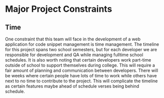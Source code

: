 # Major Project Constraints


## Time
One constraint that this team will face in the development of a web application for code snippet management is time management. The timeline for this project spans two school semesters, but for each developer we are responsible for development and QA while managing fulltime school schedules. It is also worth noting that certain developers work part-time outside of school to support themselves during college. This will require a fair amount of planning and communication between developers. There will be weeks where certain people have lots of time to work while others have next to no time to contribute to the project. This will complicate the timeline as certain features maybe ahead of schedule verses being behind schedule. 
